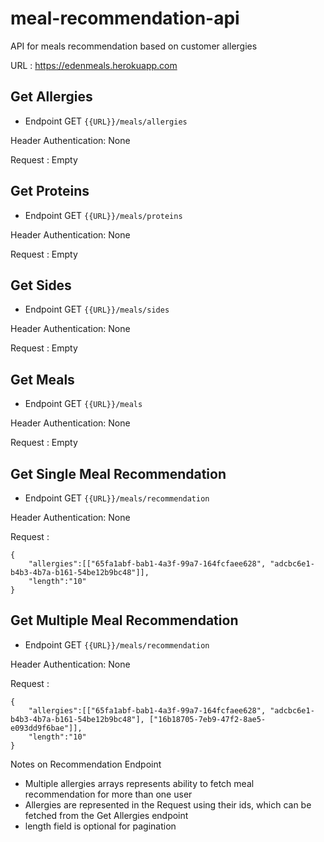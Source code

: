 # meal-recommendation-api
API for meals recommendation based on customer allergies

URL : https://edenmeals.herokuapp.com

## Get Allergies

* Endpoint
 GET `{{URL}}/meals/allergies`

Header Authentication: None

Request : Empty

## Get Proteins
* Endpoint
 GET `{{URL}}/meals/proteins`

Header Authentication: None

Request : Empty

## Get Sides
* Endpoint
 GET `{{URL}}/meals/sides`

Header Authentication: None

Request : Empty

## Get Meals
* Endpoint
 GET `{{URL}}/meals`

Header Authentication: None

Request : Empty

## Get Single Meal Recommendation
* Endpoint
 GET `{{URL}}/meals/recommendation`

Header Authentication: None

Request : 
```
{
    "allergies":[["65fa1abf-bab1-4a3f-99a7-164fcfaee628", "adcbc6e1-b4b3-4b7a-b161-54be12b9bc48"]],
    "length":"10"
}

```

## Get Multiple Meal Recommendation
* Endpoint
 GET `{{URL}}/meals/recommendation`

Header Authentication: None

Request : 
```
{
    "allergies":[["65fa1abf-bab1-4a3f-99a7-164fcfaee628", "adcbc6e1-b4b3-4b7a-b161-54be12b9bc48"], ["16b18705-7eb9-47f2-8ae5-e093dd9f6bae"]],
    "length":"10"
}
```

Notes on Recommendation Endpoint
* Multiple allergies arrays represents ability to fetch meal recommendation for more than one user
* Allergies are represented in the Request using their ids, which can be fetched from the Get Allergies endpoint
* length field is optional for pagination






